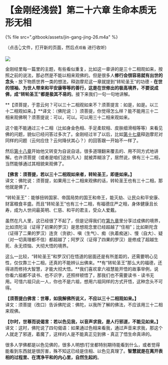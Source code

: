 # 【金刚经浅尝】第二十六章 生命本质无形无相

{% file src=".gitbook/assets/jin-gang-jing-26.m4a" %}

（点击👆文件，打开新的页面，然后点`观看` 进行收听\)

![](https://mmbiz.qpic.cn/mmbiz_png/xws7d9qricCYjPTl7iadYLXt3pbAbgvJohHYgjfHH1fDoXh6zrLjyY4PJQnwWs0aVgWGtyUibTK4gocA82N05WLWQ/640?wx_fmt=png&tp=webp&wxfrom=5&wx_lazy=1&wx_co=1)

金刚经里每一篇里的主题，有些看似重复，比如这一章讲的是三十二相观如来，按照之前的说法，那必然是不能以相来观佛的。但是很多人**修行会很容易就有出世的念头** - 放下物质世界一类的想法，释迦摩尼这一章就提到“转轮圣王”的功德 - **在世的领袖、为世人带来和平安康等等的善行，这是在世修出的极高境界，不要说成佛，成“转轮圣王”都是极其不易的**。接下来我们一句一句地讲解。

**【须菩提，于意云何？可以三十二相观如来不？须菩提言：如是，如是。以三十二相观如来。】**译文：（佛陀说：）须菩提，你觉得怎么样？能不能用三十二相来观佛啊？须菩提说：可以，可以。可以用三十二相来观如来。

这个能不能通过三十二相（比如身金色相、手足柔软相、皮肤细滑相等等）来看见佛的问题，貌似已经问答过多次了。金刚经过半了以后，比如[第十七章](jin-gang-jing-qian-chang-di-shi-qi-zhang-wu-wo-de-jing-jie.md)释迦摩尼对同样的问题（云何应住？云何降伏其心？）的回答跟一开始不一样了。

然后[第十八章](jin-gang-jing-qian-chang-di-shi-ba-zhang-ming-xin-jian-xing.md)开始他又转变为自说自话，很多道理翻来覆去的、用不同方式地讲解。也许须菩提（或者是咱们这些凡人）就被弄糊涂了，居然说，佛有三十二相，当然能够通过其相貌来观佛了。

**【佛言：须菩提，若以三十二相观如来者，转轮圣王，即是如来。】**  
译文：佛陀说：须菩提，如果用三十二相来观佛的话，转轮圣王也有三十二相，那他就是佛了。

“转轮圣王”：能够扭转国家、帝国局势的国王和帝王，能灭劫、让民众和平安康、财富粮食丰盛。而且“转轮圣王”也有三十二相，有福德庄严之相，身体健康且长寿，成为人世间最英明、仁慈、和平的君主，受众人爱戴。

虽然在凡人里，这已经很了不起了，但是记得我们在[第九章](http://mp.weixin.qq.com/s?__biz=MzAxODcwMDg0Mg==&mid=2247484746&idx=1&sn=1f4a714345ad44a1c16f1b5f45be9cf6&chksm=9bd30a0faca48319760ba81db0fe9650418c9c5dcd2d1289b8b3e6a9222baa9766aeae9c347a&scene=21#wechat_redirect)里分享过成佛的境界，比如须陀洹（证得了初果的罗汉）是思想观念里已经超越了“住相”；比如斯陀含（证得了二果的罗汉）连贪（贪欲）、嗔（生气）、痴（执着痴迷）、慢（自大）、疑（对一切真理都不信）都超越了；阿罗汉（证得了四果的罗汉）是修成了超越生死、永无烦恼、大彻大悟的境界。

这么一比较，“转轮圣王”和罗汉们在悟道的层面还是有所差距的，还需要明心见性，仅仅靠三十二相，还真的不能辨认出佛来。**有“转轮圣王”那么大的福德，还得进而修持大智慧，才能大彻大悟。**我们喜欢拿六祖慧能开悟的故事举例，说你看六祖都不读书、也不识字，还照样顿悟了，那我们也不需要读书 - 读书无用。可惜六祖只此一人，你也不是六祖，想用六祖同样的方式开悟，这种念头不可得。

**【须菩提白佛言：世尊，如我解佛所说义，不应以三十二相观如来。】**  
译文：须菩提（改口）告诉佛陀说：佛陀，以我所了解的佛法，不应该用三十二相来观佛。

**【尔时，世尊而说偈言：若以色见我，以音声求我，是人行邪道，不能见如来。】**  
译文：这时，佛陀说了四句偈语：如果通过色相来看我，通过声音来求我，那这个人就走了邪道，着魔了，这样的人是不能真正见到佛 - 真正了悟生命真谛的。

很多人学佛都是以色见佛的，很多人明想/打坐都特别期待能看到什么，或者觉得能看到东西就是很厉害，殊不知这已经是住相、以色见真理了。**智慧就是在离开表相的过程里、在清净平和的内心里，自然生起的**。

